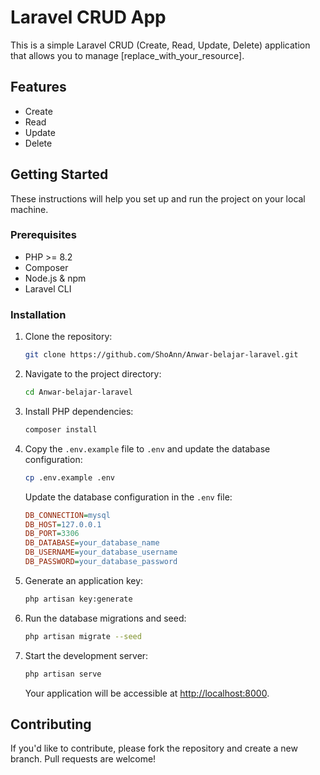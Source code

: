 
# Laravel CRUD App

This is a simple Laravel CRUD (Create, Read, Update, Delete) application that allows you to manage [replace_with_your_resource].

## Features

- Create
- Read
- Update
- Delete

## Getting Started

These instructions will help you set up and run the project on your local machine.

### Prerequisites

- PHP >= 8.2
- Composer
- Node.js & npm
- Laravel CLI

### Installation

1. Clone the repository:

   ```bash
   git clone https://github.com/ShoAnn/Anwar-belajar-laravel.git
   ```

2. Navigate to the project directory:

   ```bash
   cd Anwar-belajar-laravel
   ```

3. Install PHP dependencies:

   ```bash
   composer install
   ```
   
4. Copy the `.env.example` file to `.env` and update the database configuration:

   ```bash
   cp .env.example .env
   ```

   Update the database configuration in the `.env` file:

   ```ini
   DB_CONNECTION=mysql
   DB_HOST=127.0.0.1
   DB_PORT=3306
   DB_DATABASE=your_database_name
   DB_USERNAME=your_database_username
   DB_PASSWORD=your_database_password
   ```

6. Generate an application key:

   ```bash
   php artisan key:generate
   ```

7. Run the database migrations and seed:

   ```bash
   php artisan migrate --seed
   ```

8. Start the development server:

   ```bash
   php artisan serve
   ```

   Your application will be accessible at [http://localhost:8000](http://localhost:8000).


## Contributing

If you'd like to contribute, please fork the repository and create a new branch. Pull requests are welcome!
```
